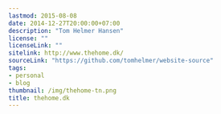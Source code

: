 ```yaml
---
lastmod: 2015-08-08
date: 2014-12-27T20:00:00+07:00
description: "Tom Helmer Hansen"
license: ""
licenseLink: ""
sitelink: http://www.thehome.dk/
sourceLink: "https://github.com/tomhelmer/website-source"
tags:
- personal
- blog
thumbnail: /img/thehome-tn.png
title: thehome.dk
---
```


